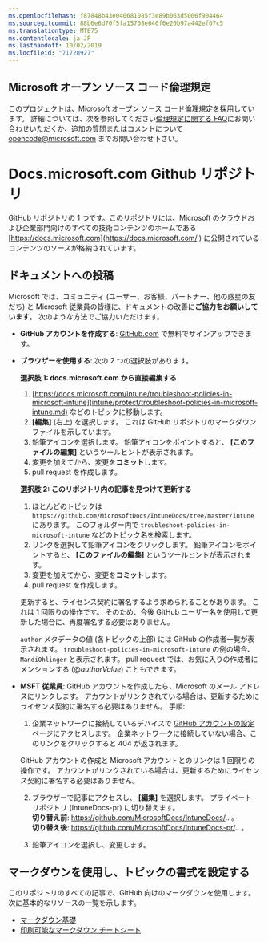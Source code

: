 ```yaml
---
ms.openlocfilehash: f87848b43e040681085f3e89b063d5006f904464
ms.sourcegitcommit: 88b6e6d70f5fa15708e640f6e20b97a442ef07c5
ms.translationtype: MTE75
ms.contentlocale: ja-JP
ms.lasthandoff: 10/02/2019
ms.locfileid: "71720927"
---
```

## <a name="microsoft-open-source-code-of-conduct"></a>Microsoft オープン ソース コード倫理規定

このプロジェクトは、[Microsoft オープン ソース コード倫理規定](https://opensource.microsoft.com/codeofconduct/)を採用しています。
詳細については、次を参照してください[倫理規定に関する FAQ](https://opensource.microsoft.com/codeofconduct/faq/)にお問い合わせいただくか、追加の質問またはコメントについて [opencode@microsoft.com](mailto:opencode@microsoft.com) までお問い合わせ下さい。

# <a name="docsmicrosoftcom-github-repository"></a>Docs.microsoft.com Github リポジトリ

GitHub リポジトリの 1 つです。このリポジトリには、Microsoft のクラウドおよび企業部門向けのすべての技術コンテンツのホームである [https://docs.microsoft.com](https://docs.microsoft.com/.) に公開されているコンテンツのソースが格納されています。

## <a name="contribute-to-your-documentation"></a>ドキュメントへの投稿
Microsoft では、コミュニティ (ユーザー、お客様、パートナー、他の惑星の友だち) と Microsoft 従業員の皆様に、ドキュメントの改善に**ご協力をお願いしています**。 次のような方法でご協力いただけます。

* **GitHub アカウントを作成する**: [GitHub.com](https://www.github.com) で無料でサインアップできます。

* **ブラウザーを使用する**: 次の 2 つの選択肢があります。 

    **選択肢 1: docs.microsoft.com から直接編集する**  
    1. [https://docs.microsoft.com/intune/troubleshoot-policies-in-microsoft-intune](intune/protect/troubleshoot-policies-in-microsoft-intune.md) などのトピックに移動します。 
    2. **[編集]** (右上) を選択します。 これは GitHub リポジトリのマークダウン ファイルを示しています。
    3. 鉛筆アイコンを選択します。 鉛筆アイコンをポイントすると、 **[このファイルの編集]** というツールヒントが表示されます。 
    4. 変更を加えてから、変更を**コミット**します。 
    5. pull request を作成します。
    
    **選択肢 2: このリポジトリ内の記事を見つけて更新する**  
    1. ほとんどのトピックは `https://github.com/MicrosoftDocs/IntuneDocs/tree/master/intune` にあります。 このフォルダー内で `troubleshoot-policies-in-microsoft-intune` などのトピック名を検索します。 
    2. リンクを選択して鉛筆アイコンをクリックします。 鉛筆アイコンをポイントすると、 **[このファイルの編集]** というツールヒントが表示されます。 
    3. 変更を加えてから、変更を**コミット**します。 
    4. pull request を作成します。 

  更新すると、ライセンス契約に署名するよう求められることがあります。 これは 1 回限りの操作です。 そのため、今後 GitHub ユーザー名を使用して更新した場合に、再度署名する必要はありません。 
  
  `author` メタデータの値 (各トピックの上部) には GitHub の作成者一覧が表示されます。 `troubleshoot-policies-in-microsoft-intune` の例の場合、`MandiOhlinger` と表示されます。 pull request では、お気に入りの作成者にメンションする (@*authorValue*) こともできます。
  
* **MSFT 従業員**: GitHub アカウントを作成したら、Microsoft のメール アドレスにリンクします。 アカウントがリンクされている場合は、更新するためにライセンス契約に署名する必要はありません。 手順:

  1. 企業ネットワークに接続しているデバイスで [GitHub アカウントの設定](https://review.docs.microsoft.com/en-us/help/contribute/contribute-get-started-setup-github?branch=master)ページにアクセスします。 企業ネットワークに接続していない場合、このリンクをクリックすると 404 が返されます。
  
    GitHub アカウントの作成と Microsoft アカウントとのリンクは 1 回限りの操作です。 アカウントがリンクされている場合は、更新するためにライセンス契約に署名する必要はありません。 

  2. ブラウザーで記事にアクセスし、 **[編集]** を選択します。 プライベート リポジトリ (IntuneDocs-pr) に切り替えます。  
    **切り替え前**: https://github.com/MicrosoftDocs/IntuneDocs/.. 。  
    **切り替え後**: https://github.com/MicrosoftDocs/IntuneDocs-pr/.. 。
  
  3. 鉛筆アイコンを選択し、変更します。 

## <a name="use-markdown-to-format-your-topic"></a>マークダウンを使用し、トピックの書式を設定する
このリポジトリのすべての記事で、GitHub 向けのマークダウンを使用します。 次に基本的なリソースの一覧を示します。

* [マークダウン基礎](https://help.github.com/articles/basic-writing-and-formatting-syntax/)
* [印刷可能なマークダウン チートシート](https://guides.github.com/pdfs/markdown-cheatsheet-online.pdf)
